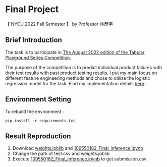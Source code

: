 # Final Project
【 NYCU 2022 Fall Semester 】 by Professor 林彥宇

## Brief Introduction
The task is to participate in [The August 2022 edition of the Tabular Playground Series Competition](https://www.kaggle.com/competitions/tabular-playground-series-aug-2022/overview). 

The purpose of the competition is to predict individual product failures with their test results with past product testing results. I put my main focus on different feature engineering methods and chose to utilize the logistic regression model for the task. Find my implementation details [here]().

## Environment Setting
To rebuild the environment : 
```
pip install -r requirements.txt
```

## Result Reproduction
1. Download [weights.joblib](https://drive.google.com/file/d/1VpMwJZM-_5BqptHdmMkM6DwHA-XKV7fH/view?usp=sharing) and [109550182_Final_inference.ipynb](Final_Project/109550182_Final_inference.ipynb)
2. Change the path of test.csv and weights.joblib
3. Execute [109550182_Final_inference.ipynb](Final_Project/109550182_Final_inference.ipynb) to get submission.csv
